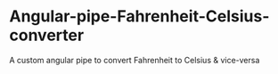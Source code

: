 # Angular-pipe-Fahrenheit-Celsius-converter
A custom angular pipe to convert Fahrenheit  to Celsius &amp; vice-versa
